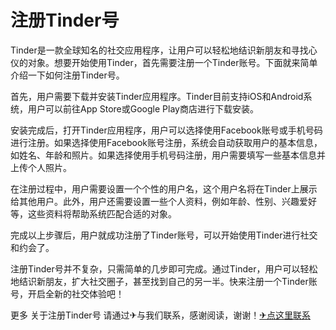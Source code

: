# 注册Tinder号

Tinder是一款全球知名的社交应用程序，让用户可以轻松地结识新朋友和寻找心仪的对象。想要开始使用Tinder，首先需要注册一个Tinder账号。下面就来简单介绍一下如何注册Tinder号。

首先，用户需要下载并安装Tinder应用程序。Tinder目前支持iOS和Android系统，用户可以前往App Store或Google Play商店进行下载安装。

安装完成后，打开Tinder应用程序，用户可以选择使用Facebook账号或手机号码进行注册。如果选择使用Facebook账号注册，系统会自动获取用户的基本信息，如姓名、年龄和照片。如果选择使用手机号码注册，用户需要填写一些基本信息并上传个人照片。

在注册过程中，用户需要设置一个个性的用户名，这个用户名将在Tinder上展示给其他用户。此外，用户还需要设置一些个人资料，例如年龄、性别、兴趣爱好等，这些资料将帮助系统匹配合适的对象。

完成以上步骤后，用户就成功注册了Tinder账号，可以开始使用Tinder进行社交和约会了。

注册Tinder号并不复杂，只需简单的几步即可完成。通过Tinder，用户可以轻松地结识新朋友，扩大社交圈子，甚至找到自己的另一半。快来注册一个Tinder账号，开启全新的社交体验吧！

更多 关于注册Tinder号 请通过✈与我们联系，感谢阅读，谢谢！[✈点这里联系](https://lm.k02.cc)